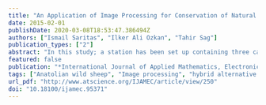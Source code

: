 ```yaml
---
title: "An Application of Image Processing for Conservation of Natural Life"
date: 2015-02-01
publishDate: 2020-03-08T18:53:47.386494Z
authors: ["Ismail Saritas", "Ilker Ali Ozkan", "Tahir Sag"]
publication_types: ["2"]
abstract: "In this study; a station has been set up containing three cameras, a wifi antenna, a solar power panel and a wind tribune in the wild sheep natural preservation area. To store and process the data collected by the system a unit consisting of a wifi receiver and computer are established in Technology Faculty of Selcuk University. The study are performed on the transferred images in the central unit by using image processing techniques of MATLAB software. In this study, image enhancement process are performed and the best images focused on Anatolian wild sheep are acquired. Improved static images are used for the determination of where the Anatolian wild sheep on the picture, area occupied by the sheep in pixels and number of the sheep by using the techniques of picture partitions."
featured: false
publication: "*International Journal of Applied Mathematics, Electronics and Computers*"
tags: ["Anatolian wild sheep", "Image processing", "hybrid alternative energy", "image segmentation"]
url_pdf: "http://www.atscience.org/IJAMEC/article/view/250"
doi: "10.18100/ijamec.95371"
---
```


